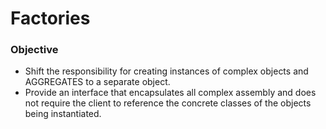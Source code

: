 # Factories

### Objective
- Shift the responsibility for creating instances of complex objects and AGGREGATES to a separate object.
- Provide an interface that encapsulates all complex assembly and does not require the client to reference the concrete classes of the objects being instantiated.


